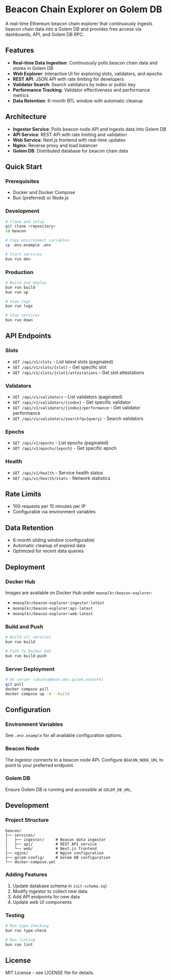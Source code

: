 # Beacon Chain Explorer on Golem DB

A real-time Ethereum beacon chain explorer that continuously ingests beacon chain data into a Golem DB and provides free access via dashboards, API, and Golem DB RPC.

## Features

- **Real-time Data Ingestion**: Continuously polls beacon chain data and stores in Golem DB
- **Web Explorer**: Interactive UI for exploring slots, validators, and epochs
- **REST API**: JSON API with rate limiting for developers
- **Validator Search**: Search validators by index or public key
- **Performance Tracking**: Validator effectiveness and performance metrics
- **Data Retention**: 6-month BTL window with automatic cleanup

## Architecture

- **Ingestor Service**: Polls beacon node API and ingests data into Golem DB
- **API Service**: REST API with rate limiting and validation
- **Web Service**: Next.js frontend with real-time updates
- **Nginx**: Reverse proxy and load balancer
- **Golem DB**: Distributed database for beacon chain data

## Quick Start

### Prerequisites

- Docker and Docker Compose
- Bun (preferred) or Node.js

### Development

```bash
# Clone and setup
git clone <repository>
cd beacon

# Copy environment variables
cp .env.example .env

# Start services
bun run dev
```

### Production

```bash
# Build and deploy
bun run build
bun run up

# View logs
bun run logs

# Stop services
bun run down
```

## API Endpoints

### Slots
- `GET /api/v1/slots` - List latest slots (paginated)
- `GET /api/v1/slots/{slot}` - Get specific slot
- `GET /api/v1/slots/{slot}/attestations` - Get slot attestations

### Validators
- `GET /api/v1/validators` - List validators (paginated)
- `GET /api/v1/validators/{index}` - Get specific validator
- `GET /api/v1/validators/{index}/performance` - Get validator performance
- `GET /api/v1/validators/search?q={query}` - Search validators

### Epochs
- `GET /api/v1/epochs` - List epochs (paginated)
- `GET /api/v1/epochs/{epoch}` - Get specific epoch

### Health
- `GET /api/v1/health` - Service health status
- `GET /api/v1/health/stats` - Network statistics

## Rate Limits

- 100 requests per 15 minutes per IP
- Configurable via environment variables

## Data Retention

- 6-month sliding window (configurable)
- Automatic cleanup of expired data
- Optimized for recent data queries

## Deployment

### Docker Hub

Images are available on Docker Hub under `moonplkr/beacon-explorer`:

- `moonplkr/beacon-explorer:ingestor-latest`
- `moonplkr/beacon-explorer:api-latest`
- `moonplkr/beacon-explorer:web-latest`

### Build and Push

```bash
# Build all services
bun run build

# Push to Docker Hub
bun run build-push
```

### Server Deployment

```bash
# On server (ubuntu@moon.dev.golem.network)
git pull
docker compose pull
docker compose up -d --build
```

## Configuration

### Environment Variables

See `.env.example` for all available configuration options.

### Beacon Node

The ingestor connects to a beacon node API. Configure `BEACON_NODE_URL` to point to your preferred endpoint.

### Golem DB

Ensure Golem DB is running and accessible at `GOLEM_DB_URL`.

## Development

### Project Structure

```
beacon/
├── services/
│   ├── ingestor/     # Beacon data ingestor
│   ├── api/          # REST API service
│   └── web/          # Next.js frontend
├── nginx/            # Nginx configuration
├── golem-config/     # Golem DB configuration
└── docker-compose.yml
```

### Adding Features

1. Update database schema in `init-schema.sql`
2. Modify ingestor to collect new data
3. Add API endpoints for new data
4. Update web UI components

### Testing

```bash
# Run type checking
bun run type-check

# Run linting
bun run lint
```

## License

MIT License - see LICENSE file for details.